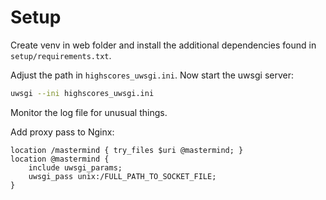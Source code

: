 # Setup
Create venv in web folder and install the additional dependencies found in `setup/requirements.txt`.

Adjust the path in `highscores_uwsgi.ini`. Now start the uwsgi server:
```sh
uwsgi --ini highscores_uwsgi.ini
```
Monitor the log file for unusual things.

Add proxy pass to Nginx:
```nginx
location /mastermind { try_files $uri @mastermind; }
location @mastermind {
    include uwsgi_params;
    uwsgi_pass unix:/FULL_PATH_TO_SOCKET_FILE;
}  
```


